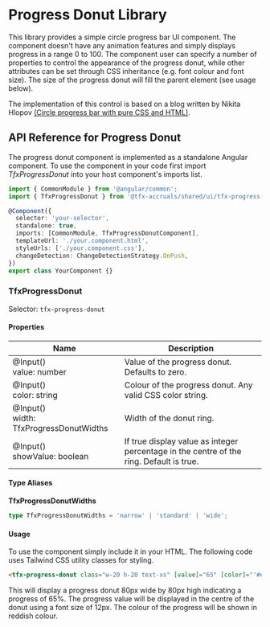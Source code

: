 # Progress Donut Library

This library provides a simple circle progress bar UI component. The component doesn't have any animation features and simply displays progress in a range 0 to 100. The component user can specify a number of properties to control the appearance of the progress donut, while other attributes can be set through CSS inheritance (e.g. font colour and font size). The size of the progress donut will fill the parent element (see usage below).

The implementation of this control is based on a blog written by Nikita Hlopov [(Circle progress bar with pure CSS and HTML)](https://nikitahl.com/circle-progress-bar-css).

## API Reference for Progress Donut

The progress donut component is implemented as a standalone Angular component. To use the component in your code first import _TfxProgressDonut_ into your host component's imports list.

```ts
import { CommonModule } from '@angular/common';
import { TfxProgressDonut } from '@tfx-accruals/shared/ui/tfx-progress-donut';

@Component({
  selector: 'your-selector',
  standalone: true,
  imports: [CommonModule, TfxProgressDonutComponent],
  templateUrl: './your.component.html',
  styleUrls: ['./your.component.css'],
  changeDetection: ChangeDetectionStrategy.OnPush,
})
export class YourComponent {}
```

### TfxProgressDonut

Selector: `tfx-progress-donut`

#### Properties

| Name                                          | Description                                                                             |
| --------------------------------------------- | --------------------------------------------------------------------------------------- |
| @Input() <br /> value: number                 | Value of the progress donut. Defaults to zero.                                          |
| @Input() <br /> color: string                 | Colour of the progress donut. Any valid CSS color string.                               |
| @Input() <br /> width: TfxProgressDonutWidths | Width of the donut ring.                                                                |
| @Input() <br /> showValue: boolean            | If true display value as integer percentage in the centre of the ring. Default is true. |

#### Type Aliases

**TfxProgressDonutWidths**

```ts
type TfxProgressDonutWidths = 'narrow' | 'standard' | 'wide';
```

#### Usage

To use the component simply include it in your HTML. The following code uses Tailwind CSS utility classes for styling.

```html
<tfx-progress-donut class="w-20 h-20 text-xs" [value]="65" [color]="'#e91e63'"></tfx-progress-donut>
```

This will display a progress donut 80px wide by 80px high indicating a progress of 65%. The progress value will be displayed in the centre of the donut using a font size of 12px. The colour of the progress will be shown in reddish colour.
